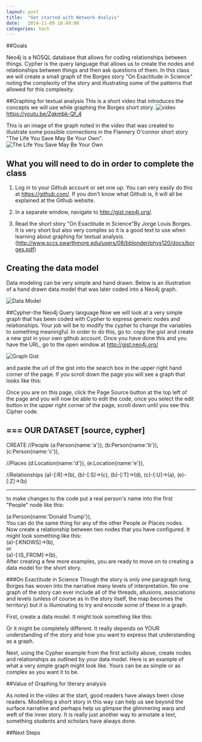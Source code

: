 ```yaml
---
layout: post
title:  "Get started with Network Analyis"
date:   2014-11-09 18:49:00
categories: tech
---
```


##Goals

Neo4j is a NOSQL database that allows for coding relationships between things. Cypher is the query language that allows us to create the nodes and relationships between things and then ask questions of them. In this class we will create a small graph of the Borges story "On Exactitude in Science" noting the complexity of the story and illustrating some of the patterns that allowed for this complexity.

##Graphing for textual analysis
This is a short video that introduces the concepts we will use while graphing the Borges short story.
![video](http://www.library.vanderbilt.edu/webimages/graphs/video.png)
https://youtu.be/Zgkmbk-Qf_4

This is an image of the graph noted in the video that was created to illustrate some possible connections in the Flannery O'connor short story "The Life You Save May Be Your Own".
![The Life You Save May Be Your Own](http://www.library.vanderbilt.edu/webimages/graphs/life.png)

## What you will need to do in order to complete the class

1) Log in to your Github account or set one up. You can very easily do this at https://github.com/. If you don't know what Github is, it will all be explained at the Github website.

2) In a separate window, navigate to http://gist.neo4j.org/.

3) Read the short story "On Exactitude in Science"By Jorge Louis Borges. It is very short but also very complex so it is a good text to use when learning about graphing for textual analysis. (http://www.sccs.swarthmore.edu/users/08/bblonder/phys120/docs/borges.pdf)

## Creating the data model
Data modeling can be very simple and hand drawn. Below is an illustration of a hand drawn data model that was later coded into a Neo4j graph.

![Data Model](http://www.library.vanderbilt.edu/webimages/graphs/graph.png)

##Cypher-the Neo4j Query language
Now we will look at a very simple graph that has been coded with Cypher to express generic nodes and relationships. Your job will be to modify the cypher to change the variables to something meaningful. In order to do this, go to: copy the gist and create a new gist in your own github account. Once you have done this and you have the URL, go to the open window at  http://gist.neo4j.org/

![Graph Gist](http://www.library.vanderbilt.edu/webimages/graphs/practicegraph.png)

and paste the url of the gist into the search box in the upper right hand corner of the page. If you scroll down the page you will see a graph that looks like this:

Once you are on this page, click  the Page Source button at the top left of the page and you will now be able to edit the code, once you select the edit button in the upper right corner of the page, scroll down until you see this Cipher code.

  === OUR DATASET
  [source, cypher]
  ----
  CREATE
  //People
  (a:Person{name:'a'}),
  (b:Person{name:'b'}),
  (c:Person{name:'c'}),

  //Places
  (d:Location{name:'d'}),
  (e:Location{name:'e'}),

  //Relationships
  (a)-[:R]->(b),
  (b)-[:S]->(c),
  (b)-[:T]->(d),
  (c)-[:U]->(a),
  (e)-[:Z]->(b)


----
to make changes to the code put a real person's name into the first "People" node like this:
<div>
(a:Person{name:'Donald Trump'}),
</div>
You can do the same thing for any of the other People or Places nodes. Now create a relationship between two nodes that you have configured. It might look something like this:
<div>
(a)-[:KNOWS]->(b),
</div>
or

<div>
(a)-[:IS_FROM]->(b),
</div>
After creating a few more examples, you are ready to move on to creating a data model for the short story.

###On Exactitude in Science
Though the story is only one paragraph long, Borges has woven into the narrative many levels of interpretation. No one graph of the story can ever include all of the threads, allusions, associations and levels (unless of course as in the story itself, the map becomes the territory) but it is illuminating to try and encode some of these in a graph.

First, create a data model. It might look something like this:

Or it might be completely different. It really depends on YOUR understanding of the story and how you want to express that understanding as a graph.

Next, using the Cypher example from the first activity above, create nodes and relationships as outlined by your data model. Here is an example of what a very simple graph might look like. Yours can be as simple or as complex as you want it to be.



##Value of Graphing for literary analysis

As noted in the video at the start, good readers have always been close readers. Modelling a short story in this way can help us see beyond the surface narrative and perhaps help us glimpse the glimmering warp and weft of the inner story. It is really just another way to annotate a text, something students and scholars have always done.   


##Next Steps
